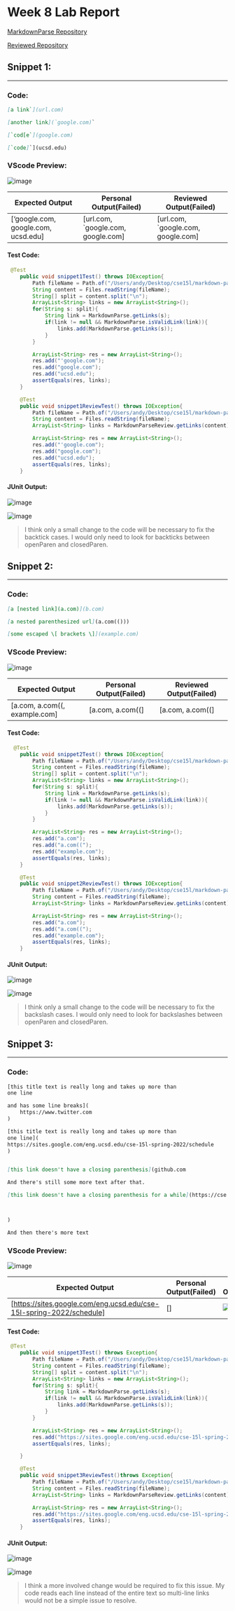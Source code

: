# Week 8 Lab Report

[MarkdownParse Repository](https://github.com/akluu/markdown-parser)

[Reviewed Repository](https://github.com/philliptwu/markdown-parser)

## Snippet 1:
___

### **Code:**

```md
[a link`](url.com)

[another link](`google.com)`

[`cod[e`](google.com)

[`code]`](ucsd.edu)
```

### **VScode Preview:**

![image](report4screenshots/Screen%20Shot%202022-05-22%20at%205.01.57%20PM.png)

<table>
  <thead>
    <tr>
      <th>Expected Output</th>
      <th>Personal Output(Failed)</th>
      <th>Reviewed Output(Failed)</th>
    </tr>
  </thead>
  <tbody>
    <tr>
      <td>[‘google.com, google.com, ucsd.edu]</td>
      <td>[url.com, `google.com, google.com]</td>
      <td> [url.com, `google.com, google.com]</td>
    </tr>
  </tbody>
</table>

#### **Test Code:**
```java
 @Test
    public void snippet1Test() throws IOException{
        Path fileName = Path.of("/Users/andy/Desktop/cse15l/markdown-parser/Lab4MarkdownSnippets/snippet1.md"); 
        String content = Files.readString(fileName);
        String[] split = content.split("\n");
        ArrayList<String> links = new ArrayList<String>();
        for(String s: split){
            String link = MarkdownParse.getLinks(s);
            if(link != null && MarkdownParse.isValidLink(link)){
                links.add(MarkdownParse.getLinks(s));
            }
        }

        ArrayList<String> res = new ArrayList<String>();
        res.add("'google.com");
        res.add("google.com");
        res.add("ucsd.edu");
        assertEquals(res, links);
    }

    @Test
    public void snippet1ReviewTest() throws IOException{
        Path fileName = Path.of("/Users/andy/Desktop/cse15l/markdown-parser/Lab4MarkdownSnippets/snippet1.md");
        String content = Files.readString(fileName);
        ArrayList<String> links = MarkdownParseReview.getLinks(content);

        ArrayList<String> res = new ArrayList<String>();
        res.add("'google.com");
        res.add("google.com");
        res.add("ucsd.edu");
        assertEquals(res, links);
    }
```
#### **JUnit Output:**
![image](report4screenshots/Screen%20Shot%202022-05-22%20at%205.35.26%20PM.png)

![image](report4screenshots/Screen%20Shot%202022-05-22%20at%205.35.52%20PM.png)

> I think only a small change to the code will be necessary to fix the backtick cases. I would only need to look for backticks between openParen and closedParen.


## Snippet 2:
___
### **Code:**

```md
[a [nested link](a.com)](b.com)

[a nested parenthesized url](a.com(()))

[some escaped \[ brackets \]](example.com)
```

### **VScode Preview:**

![image](report4screenshots/Screen%20Shot%202022-05-22%20at%205.18.33%20PM.png)

| Expected Output | Personal Output(Failed) | Reviewed Output(Failed) |
|---|---|---|
|[a.com, a.com((, example.com]| [a.com, a.com((]  | [a.com, a.com((] |

#### **Test Code:**
```java
  @Test
    public void snippet2Test() throws IOException{
        Path fileName = Path.of("/Users/andy/Desktop/cse15l/markdown-parser/Lab4MarkdownSnippets/snippet2.md"); 
        String content = Files.readString(fileName);
        String[] split = content.split("\n");
        ArrayList<String> links = new ArrayList<String>();
        for(String s: split){
            String link = MarkdownParse.getLinks(s);
            if(link != null && MarkdownParse.isValidLink(link)){
                links.add(MarkdownParse.getLinks(s));
            }
        }

        ArrayList<String> res = new ArrayList<String>();
        res.add("a.com");
        res.add("a.com((");
        res.add("example.com");
        assertEquals(res, links);
    }

    @Test
    public void snippet2ReviewTest() throws IOException{
        Path fileName = Path.of("/Users/andy/Desktop/cse15l/markdown-parser/Lab4MarkdownSnippets/snippet2.md");
        String content = Files.readString(fileName);
        ArrayList<String> links = MarkdownParseReview.getLinks(content);

        ArrayList<String> res = new ArrayList<String>();
        res.add("a.com");
        res.add("a.com((");
        res.add("example.com");
        assertEquals(res, links);
    }
```
#### **JUnit Output:**
![image](report4screenshots/Screen%20Shot%202022-05-22%20at%206.02.41%20PM.png)

![image](report4screenshots/Screen%20Shot%202022-05-22%20at%206.06.58%20PM.png)

> I think only a small change to the code will be necessary to fix the backslash cases. I would only need to look for backslashes between openParen and closedParen.



## Snippet 3:
___
### **Code:**

```md
[this title text is really long and takes up more than 
one line

and has some line breaks](
    https://www.twitter.com
)

[this title text is really long and takes up more than 
one line](
https://sites.google.com/eng.ucsd.edu/cse-15l-spring-2022/schedule
)


[this link doesn't have a closing parenthesis](github.com

And there's still some more text after that.

[this link doesn't have a closing parenthesis for a while](https://cse.ucsd.edu/



)

And then there's more text

```

### **VScode Preview:**

![image](report4screenshots/Screen%20Shot%202022-05-22%20at%205.18.45%20PM.png)

| Expected Output | Personal Output(Failed) | Reviewed Output(Failed) |
|---|---|---|
|[https://sites.google.com/eng.ucsd.edu/cse-15l-spring-2022/schedule]| []  | ![image](report4screenshots/Screen%20Shot%202022-05-22%20at%206.14.51%20PM.png)|

#### **Test Code:**
```java
 @Test
    public void snippet3Test() throws Exception{
        Path fileName = Path.of("/Users/andy/Desktop/cse15l/markdown-parser/Lab4MarkdownSnippets/snippet3.md"); 
        String content = Files.readString(fileName);
        String[] split = content.split("\n");
        ArrayList<String> links = new ArrayList<String>();
        for(String s: split){
            String link = MarkdownParse.getLinks(s);
            if(link != null && MarkdownParse.isValidLink(link)){
                links.add(MarkdownParse.getLinks(s));
            }
        }

        ArrayList<String> res = new ArrayList<String>();
        res.add("https://sites.google.com/eng.ucsd.edu/cse-15l-spring-2022/schedule");
        assertEquals(res, links);

    }

    @Test
    public void snippet3ReviewTest()throws Exception{
        Path fileName = Path.of("/Users/andy/Desktop/cse15l/markdown-parser/Lab4MarkdownSnippets/snippet3.md");
        String content = Files.readString(fileName);
        ArrayList<String> links = MarkdownParseReview.getLinks(content);

        ArrayList<String> res = new ArrayList<String>();
        res.add("https://sites.google.com/eng.ucsd.edu/cse-15l-spring-2022/schedule");
        assertEquals(res, links);
    }
```
#### **JUnit Output:**
![image](report4screenshots/Screen%20Shot%202022-05-22%20at%206.16.01%20PM.png)

![image](report4screenshots/Screen%20Shot%202022-05-22%20at%206.16.14%20PM.png)

> I think a more involved change would be required to fix this issue. My code reads each line instead of the entire text so multi-line links would not be a simple issue to resolve.


